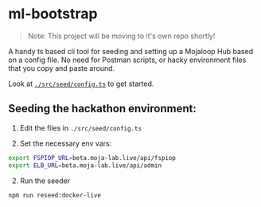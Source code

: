# ml-bootstrap

> Note: This project will be moving to it's own repo shortly!


A handy ts based cli tool for seeding and setting up a Mojaloop Hub based on a config file. No need for Postman scripts, or hacky environment files that you copy and paste around. 

Look at [`./src/seed/config.ts`](./src/seed/config.ts) to get started.

## Seeding the hackathon environment:

1. Edit the files in `./src/seed/config.ts`

2. Set the necessary env vars:
```bash
export FSPIOP_URL=beta.moja-lab.live/api/fspiop
export ELB_URL=beta.moja-lab.live/api/admin
```

2. Run the seeder
```bash
npm run reseed:docker-live
```